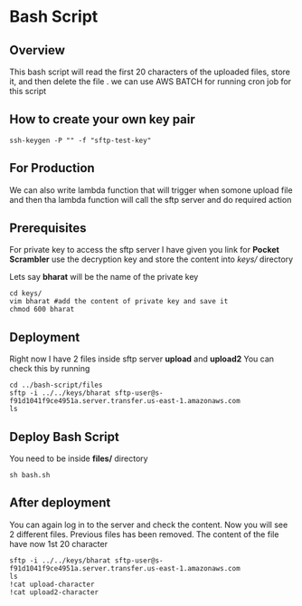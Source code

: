 # Bash Script

## Overview
This bash script will read the first 20 characters of the uploaded files, store it, and then delete the file . we can use AWS BATCH for running cron job for this script

## How to create your own key pair
```
ssh-keygen -P "" -f "sftp-test-key"
```

## For Production
We can also write lambda function that will trigger when somone upload file and then tha lambda function will call the sftp server and do required action

##  Prerequisites

For private key to access the sftp server I have given you link for **Pocket Scrambler** use the decryption key and store the content into  *keys/* directory

Lets say **bharat** will be the name of the private key

```
cd keys/
vim bharat #add the content of private key and save it
chmod 600 bharat

```

## Deployment

Right now I have 2 files inside sftp server  **upload** and **upload2**
You can check this by running

```
cd ../bash-script/files
sftp -i ../../keys/bharat sftp-user@s-f91d1041f9ce4951a.server.transfer.us-east-1.amazonaws.com
ls

```
## Deploy Bash Script
You need to be inside **files/** directory

```
sh bash.sh

```

## After deployment
You can again log in to the server and check the content. Now you will see 2 different files. Previous files has been removed. The content of the file have now 1st 20 character 

```
sftp -i ../../keys/bharat sftp-user@s-f91d1041f9ce4951a.server.transfer.us-east-1.amazonaws.com
ls
!cat upload-character
!cat upload2-character
```
